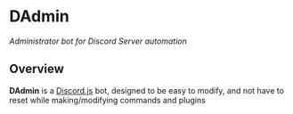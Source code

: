 DAdmin
======
_Administrator bot for Discord  Server automation_

Overview
-----
**DAdmin** is a [Discord.js](https://discord.js.org/) bot, designed to be easy to modify, and not have to reset while making/modifying commands and plugins
